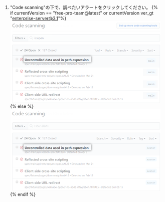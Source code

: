 1. "Code scanning"の下で、調べたいアラートをクリックしてください。
{% if currentVersion == "free-pro-team@latest" or currentVersion ver_gt "enterprise-server@3.1"%}
  ![{% data variables.product.prodname_code_scanning %}からのアラートのリスト](/assets/images/help/repository/code-scanning-click-alert.png)
{% else %}
  ![{% data variables.product.prodname_code_scanning %}からのアラートのリスト](/assets/images/enterprise/3.1/help/repository/code-scanning-click-alert.png)
{% endif %}
